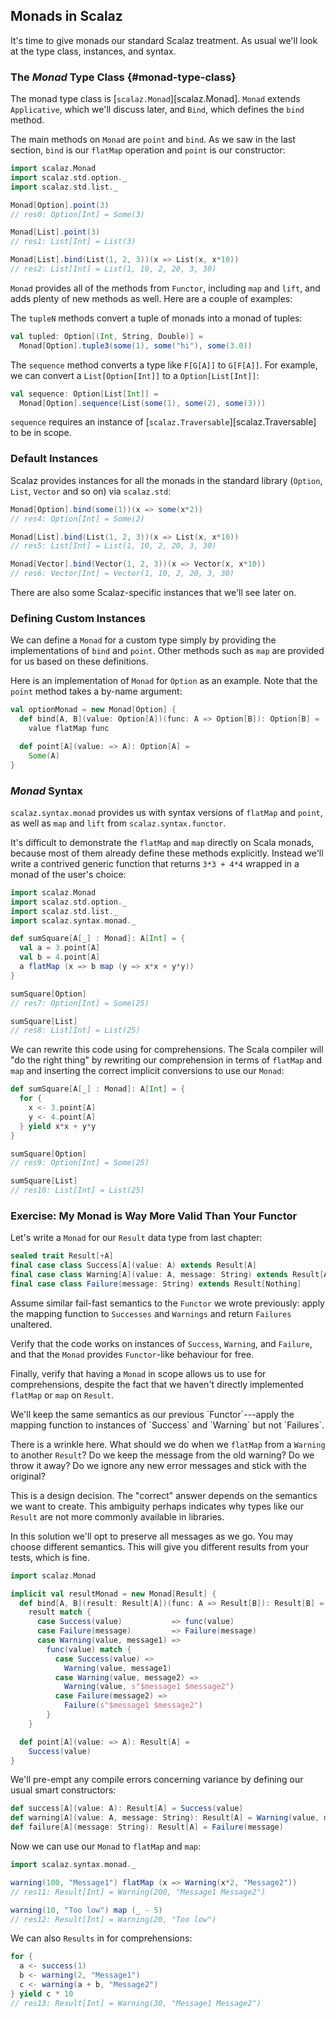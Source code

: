 ## Monads in Scalaz

It's time to give monads our standard Scalaz treatment. As usual we'll look at the type class, instances, and syntax.

### The *Monad* Type Class {#monad-type-class}

The monad type class is [`scalaz.Monad`][scalaz.Monad]. `Monad` extends `Applicative`, which we'll discuss later, and `Bind`, which defines the `bind` method.

The main methods on `Monad` are `point` and `bind`. As we saw in the last section, `bind` is our `flatMap` operation and `point` is our constructor:

~~~ scala
import scalaz.Monad
import scalaz.std.option._
import scalaz.std.list._

Monad[Option].point(3)
// res0: Option[Int] = Some(3)

Monad[List].point(3)
// res1: List[Int] = List(3)

Monad[List].bind(List(1, 2, 3))(x => List(x, x*10))
// res2: List[Int] = List(1, 10, 2, 20, 3, 30)
~~~

`Monad` provides all of the methods from `Functor`, including `map` and `lift`, and adds plenty of new methods as well. Here are a couple of examples:

The `tupleN` methods convert a tuple of monads into a monad of tuples:

~~~ scala
val tupled: Option[(Int, String, Double)] =
  Monad[Option].tuple3(some(1), some("hi"), some(3.0))
~~~

The `sequence` method converts a type like `F[G[A]]` to `G[F[A]]`. For example, we can convert a `List[Option[Int]]` to a `Option[List[Int]]`:

~~~ scala
val sequence: Option[List[Int]] =
  Monad[Option].sequence(List(some(1), some(2), some(3)))
~~~

`sequence` requires an instance of [`scalaz.Traversable`][scalaz.Traversable] to be in scope.

### Default Instances

Scalaz provides instances for all the monads in the standard library (`Option`, `List`, `Vector` and so on) via `scalaz.std`:

~~~ scala
Monad[Option].bind(some(1))(x => some(x*2))
// res4: Option[Int] = Some(2)

Monad[List].bind(List(1, 2, 3))(x => List(x, x*10))
// res5: List[Int] = List(1, 10, 2, 20, 3, 30)

Monad[Vector].bind(Vector(1, 2, 3))(x => Vector(x, x*10))
// res6: Vector[Int] = Vector(1, 10, 2, 20, 3, 30)
~~~

There are also some Scalaz-specific instances that we'll see later on.

### Defining Custom Instances

We can define a `Monad` for a custom type simply by providing the implementations of `bind` and `point`. Other methods such as `map` are provided for us based on these definitions.

Here is an implementation of `Monad` for `Option` as an example. Note that the `point` method takes a by-name argument:

~~~ scala
val optionMonad = new Monad[Option] {
  def bind[A, B](value: Option[A])(func: A => Option[B]): Option[B] =
    value flatMap func

  def point[A](value: => A): Option[A] =
    Some(A)
}
~~~

### *Monad* Syntax

`scalaz.syntax.monad` provides us with syntax versions of `flatMap` and `point`, as well as `map` and `lift` from `scalaz.syntax.functor`.

It's difficult to demonstrate the `flatMap` and `map` directly on Scala monads, because most of them already define these methods explicitly. Instead we'll write a contrived generic function that returns `3*3 + 4*4` wrapped in a monad of the user's choice:

~~~ scala
import scalaz.Monad
import scalaz.std.option._
import scalaz.std.list._
import scalaz.syntax.monad._

def sumSquare[A[_] : Monad]: A[Int] = {
  val a = 3.point[A]
  val b = 4.point[A]
  a flatMap (x => b map (y => x*x + y*y))
}

sumSquare[Option]
// res7: Option[Int] = Some(25)

sumSquare[List]
// res8: List[Int] = List(25)
~~~

We can rewrite this code using for comprehensions. The Scala compiler will "do the right thing" by rewriting our comprehension in terms of `flatMap` and `map` and inserting the correct implicit conversions to use our `Monad`:

~~~ scala
def sumSquare[A[_] : Monad]: A[Int] = {
  for {
    x <- 3.point[A]
    y <- 4.point[A]
  } yield x*x + y*y
}

sumSquare[Option]
// res9: Option[Int] = Some(25)

sumSquare[List]
// res10: List[Int] = List(25)
~~~

### Exercise: My Monad is Way More Valid Than Your Functor

Let's write a `Monad` for our `Result` data type from last chapter:

~~~ scala
sealed trait Result[+A]
final case class Success[A](value: A) extends Result[A]
final case class Warning[A](value: A, message: String) extends Result[A]
final case class Failure(message: String) extends Result[Nothing]
~~~

Assume similar fail-fast semantics to the `Functor` we wrote previously: apply the mapping function to `Successes` and `Warnings` and return `Failures` unaltered.

Verify that the code works on instances of `Success`, `Warning`, and `Failure`, and that the `Monad` provides `Functor`-like behaviour for free.

Finally, verify that having a `Monad` in scope allows us to use for comprehensions, despite the fact that we haven't directly implemented `flatMap` or `map` on `Result`.

<div class="solution">
We'll keep the same semantics as our previous `Functor`---apply the mapping function to instances of `Success` and `Warning` but not `Failures`.

There is a wrinkle here. What should we do when we `flatMap` from a `Warning` to another `Result`? Do we keep the message from the old warning? Do we throw it away? Do we ignore any new error messages and stick with the original?

This is a design decision. The "correct" answer depends on the semantics we want to create. This ambiguity perhaps indicates why types like our `Result` are not more commonly available in libraries.

In this solution we'll opt to preserve all messages as we go. You may choose different semantics. This will give you different results from your tests, which is fine.

~~~ scala
import scalaz.Monad

implicit val resultMonad = new Monad[Result] {
  def bind[A, B](result: Result[A])(func: A => Result[B]): Result[B] =
    result match {
      case Success(value)           => func(value)
      case Failure(message)         => Failure(message)
      case Warning(value, message1) =>
        func(value) match {
          case Success(value) =>
            Warning(value, message1)
          case Warning(value, message2) =>
            Warning(value, s"$message1 $message2")
          case Failure(message2) =>
            Failure(s"$message1 $message2")
        }
    }

  def point[A](value: => A): Result[A] =
    Success(value)
}
~~~

We'll pre-empt any compile errors concerning variance by defining our usual smart constructors:

~~~ scala
def success[A](value: A): Result[A] = Success(value)
def warning[A](value: A, message: String): Result[A] = Warning(value, message)
def failure[A](message: String): Result[A] = Failure(message)
~~~

Now we can use our `Monad` to `flatMap` and `map`:

~~~ scala
import scalaz.syntax.monad._

warning(100, "Message1") flatMap (x => Warning(x*2, "Message2"))
// res11: Result[Int] = Warning(200, "Message1 Message2")

warning(10, "Too low") map (_ - 5)
// res12: Result[Int] = Warning(20, "Too low")
~~~

We can also `Results` in for comprehensions:

~~~ scala
for {
  a <- success(1)
  b <- warning(2, "Message1")
  c <- warning(a + b, "Message2")
} yield c * 10
// res13: Result[Int] = Warning(30, "Message1 Message2")
~~~
</div>
